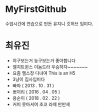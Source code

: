 # MyFirstGithub
수업시간에 연습으로 만든 유지니 깃허브 임미다.


# 최유진
  * 야구보는거 농구보는거 좋아합니다
  * 엘지트윈스 이놈드라 우승하자~~~~~~~
  * 요즘 헬스장 다녀여 
  This is an H5
  * 3냥이 집사입미다
  * 빠따 ( 2013 . 10 . 31 )
  * 뽀끼리 ( 2016 . 04 . 05 )
  * 용순이 ( 2018 . 02 . 22 )
  * 커피 못마셔여 초코 라떼 만만세
